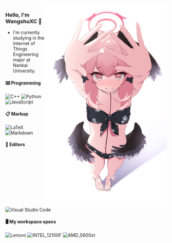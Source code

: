 <img align="right" width="380" src="blue_archieve.jpg">

### Hello, I'm WangshuXC 👋

- I'm currently studying in the Internet of Things Engineering major at Nankai University.


#### ⌨️ Programming
![C++](https://img.shields.io/badge/cpp-blueviolet?style=for-the-badge&logo=cplusplus&logoColor=white)
![Python](https://img.shields.io/badge/python-blue?style=for-the-badge&logo=python&logoColor=white)
![JavaScript](https://img.shields.io/badge/javascript-blue?style=for-the-badge&logo=javascript&logoColor=white)

#### 📋 Markup
![LaTeX](https://img.shields.io/badge/latex-%23008080.svg?style=for-the-badge&logo=latex&logoColor=white)
![Markdown](https://img.shields.io/badge/markdown-%23000000.svg?style=for-the-badge&logo=markdown&logoColor=white)

#### 🔬 Editors
![Visual Studio Code](https://img.shields.io/badge/Visual%20Studio%20Code-0078d7.svg?style=for-the-badge&logo=visual-studio-code&logoColor=white)

#### 🖥️ My workspace specs
![Lenovo](https://img.shields.io/badge/lenovo_xiaoxin_air14plus-ED1C24?style=for-the-badge&logo=lenovo&logoColor=white)
![INTEL_12100F](https://img.shields.io/badge/INTEL_12100F-blue?style=for-the-badge&logo=intel&logoColor=white)
![AMD_5600xt](https://img.shields.io/badge/AMD_5600xt-red?style=for-the-badge&logo=amd&logoColor=white)

